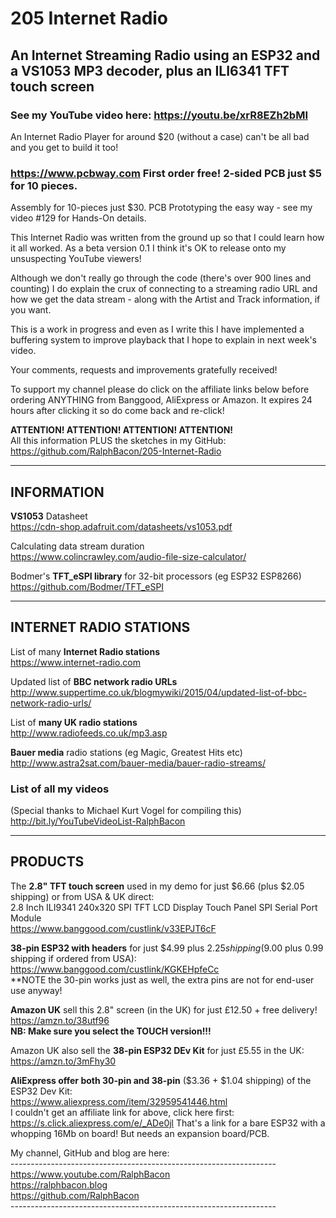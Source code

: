 # 205 Internet Radio  
## An Internet Streaming Radio using an ESP32 and a VS1053 MP3 decoder, plus an ILI6341 TFT touch screen  

### See my YouTube video here: https://youtu.be/xrR8EZh2bMI  
An Internet Radio Player for around $20 (without a case) can't be all bad and you get to build it too!  

### https://www.pcbway.com First order free! 2-sided PCB just $5 for 10 pieces. 
Assembly for 10-pieces just $30. PCB Prototyping the easy way - see my video #129 for Hands-On details.  

This Internet Radio was written from the ground up so that I could learn how it all worked. As a beta version 0.1 I think it's OK to release onto my unsuspecting YouTube viewers!  

Although we don't really go through the code (there's over 900 lines and counting) I do explain the crux of connecting to a streaming radio URL and how we get the data stream - along with  the Artist and Track information, if you want.  

This is a work in progress and even as I write this I have implemented a buffering system to improve playback that I hope to explain in next week's video.  

Your comments, requests and improvements gratefully received!  

To support my channel please do click on the affiliate links below before ordering ANYTHING from Banggood, AliExpress or Amazon. It expires 24 hours after clicking it so do come back and re-click!  

**ATTENTION!       ATTENTION!       ATTENTION!       ATTENTION!**  
All this information PLUS the sketches in my GitHub:  
https://github.com/RalphBacon/205-Internet-Radio  

-----------  
INFORMATION  
-----------  

**VS1053** Datasheet  
https://cdn-shop.adafruit.com/datasheets/vs1053.pdf  

Calculating data stream duration  
https://www.colincrawley.com/audio-file-size-calculator/  

Bodmer's **TFT_eSPI library** for 32-bit processors (eg ESP32 ESP8266)  
https://github.com/Bodmer/TFT_eSPI  

-----------------------
INTERNET RADIO STATIONS
-----------------------

List of many **Internet Radio stations**  
https://www.internet-radio.com  

Updated list of **BBC network radio URLs**  
http://www.suppertime.co.uk/blogmywiki/2015/04/updated-list-of-bbc-network-radio-urls/

List of **many UK radio stations**  
http://www.radiofeeds.co.uk/mp3.asp   

**Bauer media** radio stations (eg Magic, Greatest Hits etc)  
http://www.astra2sat.com/bauer-media/bauer-radio-streams/  


### List of all my videos  
(Special thanks to Michael Kurt Vogel for compiling this)  
http://bit.ly/YouTubeVideoList-RalphBacon  

--------
PRODUCTS
--------

The **2.8" TFT touch screen** used in my demo for just $6.66 (plus $2.05 shipping) or from USA & UK direct:  
2.8 Inch ILI9341 240x320 SPI TFT LCD Display Touch Panel SPI Serial Port Module  
https://www.banggood.com/custlink/v33EPJT6cF

**38-pin ESP32 with headers** for just $4.99 plus $2.25 shipping ($9.00 plus 0.99 shipping if ordered from USA):  
https://www.banggood.com/custlink/KGKEHpfeCc  
**NOTE the 30-pin works just as well, the extra pins are not for end-user use anyway!  

**Amazon UK** sell this 2.8" screen (in the UK) for just £12.50 + free delivery!  
https://amzn.to/38utf96  
**NB: Make sure you select the TOUCH version!!!**  

Amazon UK also sell the **38-pin ESP32 DEv Kit** for just £5.55 in the UK:  
https://amzn.to/3mFhy30  

**AliExpress offer both 30-pin and 38-pin** ($3.36 + $1.04 shipping) of the ESP32 Dev Kit:  
https://www.aliexpress.com/item/32959541446.html  
I couldn't get an affiliate link for above, click here first: https://s.click.aliexpress.com/e/_ADe0jl
That's a link for a bare ESP32 with a whopping 16Mb on board! But needs an expansion board/PCB.  

My channel, GitHub and blog are here:  
\------------------------------------------------------------------  
https://www.youtube.com/RalphBacon  
https://ralphbacon.blog  
https://github.com/RalphBacon  
\------------------------------------------------------------------
